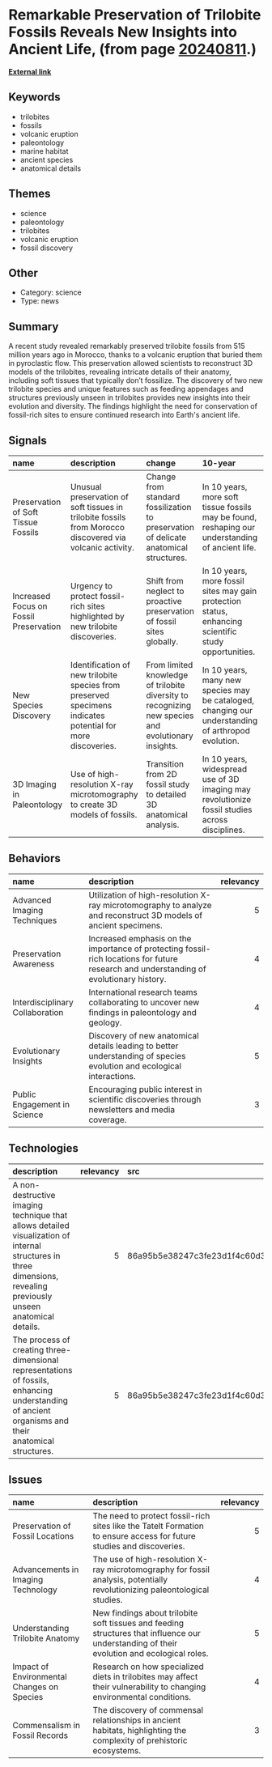 # __Remarkable Preservation of Trilobite Fossils Reveals New Insights into Ancient Life__, (from page [20240811](https://kghosh.substack.com/p/20240811).)

__[External link](https://edition.cnn.com/2024/07/09/science/trilobite-fossils-discovery-volcanic-ash/index.html)__



## Keywords

* trilobites
* fossils
* volcanic eruption
* paleontology
* marine habitat
* ancient species
* anatomical details

## Themes

* science
* paleontology
* trilobites
* volcanic eruption
* fossil discovery

## Other

* Category: science
* Type: news

## Summary

A recent study revealed remarkably preserved trilobite fossils from 515 million years ago in Morocco, thanks to a volcanic eruption that buried them in pyroclastic flow. This preservation allowed scientists to reconstruct 3D models of the trilobites, revealing intricate details of their anatomy, including soft tissues that typically don’t fossilize. The discovery of two new trilobite species and unique features such as feeding appendages and structures previously unseen in trilobites provides new insights into their evolution and diversity. The findings highlight the need for conservation of fossil-rich sites to ensure continued research into Earth's ancient life.

## Signals

| name                                   | description                                                                                                | change                                                                                              | 10-year                                                                                              | driving-force                                                                             |   relevancy |
|:---------------------------------------|:-----------------------------------------------------------------------------------------------------------|:----------------------------------------------------------------------------------------------------|:-----------------------------------------------------------------------------------------------------|:------------------------------------------------------------------------------------------|------------:|
| Preservation of Soft Tissue Fossils    | Unusual preservation of soft tissues in trilobite fossils from Morocco discovered via volcanic activity.   | Change from standard fossilization to preservation of delicate anatomical structures.               | In 10 years, more soft tissue fossils may be found, reshaping our understanding of ancient life.     | Advancements in imaging technology and fossil preservation techniques.                    |           4 |
| Increased Focus on Fossil Preservation | Urgency to protect fossil-rich sites highlighted by new trilobite discoveries.                             | Shift from neglect to proactive preservation of fossil sites globally.                              | In 10 years, more fossil sites may gain protection status, enhancing scientific study opportunities. | Growing recognition of the value of paleontological resources for research and education. |           5 |
| New Species Discovery                  | Identification of new trilobite species from preserved specimens indicates potential for more discoveries. | From limited knowledge of trilobite diversity to recognizing new species and evolutionary insights. | In 10 years, many new species may be cataloged, changing our understanding of arthropod evolution.   | Continued exploration and study of fossil sites, driven by scientific curiosity.          |           4 |
| 3D Imaging in Paleontology             | Use of high-resolution X-ray microtomography to create 3D models of fossils.                               | Transition from 2D fossil study to detailed 3D anatomical analysis.                                 | In 10 years, widespread use of 3D imaging may revolutionize fossil studies across disciplines.       | Technological advancements in imaging and analysis methods in scientific research.        |           5 |

## Behaviors

| name                            | description                                                                                                                             |   relevancy |
|:--------------------------------|:----------------------------------------------------------------------------------------------------------------------------------------|------------:|
| Advanced Imaging Techniques     | Utilization of high-resolution X-ray microtomography to analyze and reconstruct 3D models of ancient specimens.                         |           5 |
| Preservation Awareness          | Increased emphasis on the importance of protecting fossil-rich locations for future research and understanding of evolutionary history. |           4 |
| Interdisciplinary Collaboration | International research teams collaborating to uncover new findings in paleontology and geology.                                         |           4 |
| Evolutionary Insights           | Discovery of new anatomical details leading to better understanding of species evolution and ecological interactions.                   |           5 |
| Public Engagement in Science    | Encouraging public interest in scientific discoveries through newsletters and media coverage.                                           |           3 |

## Technologies

| description                                                                                                                                                        |   relevancy | src                              |
|:-------------------------------------------------------------------------------------------------------------------------------------------------------------------|------------:|:---------------------------------|
| A non-destructive imaging technique that allows detailed visualization of internal structures in three dimensions, revealing previously unseen anatomical details. |           5 | 86a95b5e38247c3fe23d1f4c60d37881 |
| The process of creating three-dimensional representations of fossils, enhancing understanding of ancient organisms and their anatomical structures.                |           5 | 86a95b5e38247c3fe23d1f4c60d37881 |

## Issues

| name                                       | description                                                                                                                                |   relevancy |
|:-------------------------------------------|:-------------------------------------------------------------------------------------------------------------------------------------------|------------:|
| Preservation of Fossil Locations           | The need to protect fossil-rich sites like the Tatelt Formation to ensure access for future studies and discoveries.                       |           5 |
| Advancements in Imaging Technology         | The use of high-resolution X-ray microtomography for fossil analysis, potentially revolutionizing paleontological studies.                 |           4 |
| Understanding Trilobite Anatomy            | New findings about trilobite soft tissues and feeding structures that influence our understanding of their evolution and ecological roles. |           5 |
| Impact of Environmental Changes on Species | Research on how specialized diets in trilobites may affect their vulnerability to changing environmental conditions.                       |           4 |
| Commensalism in Fossil Records             | The discovery of commensal relationships in ancient habitats, highlighting the complexity of prehistoric ecosystems.                       |           3 |